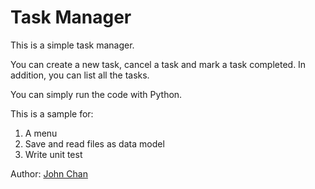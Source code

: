 # Task Manager

This is a simple task manager.

You can create a new task, cancel a task and mark a task completed. In addition, you can list all the tasks.

You can simply run the code with Python.

This is a sample for:
1. A menu
2. Save and read files as data model
3. Write unit test

Author:
<a href="https://github.com/superjohn1987">John Chan</a>
